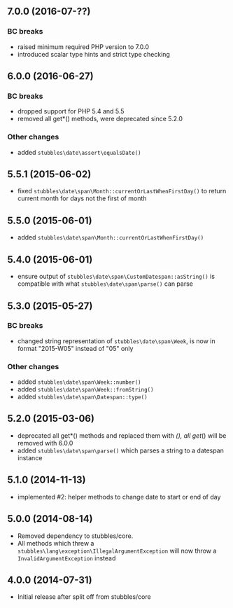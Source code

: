 7.0.0 (2016-07-??)
------------------

### BC breaks

  * raised minimum required PHP version to 7.0.0
  * introduced scalar type hints and strict type checking


6.0.0 (2016-06-27)
------------------

### BC breaks

  * dropped support for PHP 5.4 and 5.5
  * removed all get*() methods, were deprecated since 5.2.0


### Other changes

  * added `stubbles\date\assert\equalsDate()`


5.5.1 (2015-06-02)
------------------

  * fixed `stubbles\date\span\Month::currentOrLastWhenFirstDay()` to return current month for days not the first of month


5.5.0 (2015-06-01)
------------------

  * added `stubbles\date\span\Month::currentOrLastWhenFirstDay()`


5.4.0 (2015-06-01)
------------------

  * ensure output of `stubbles\date\span\CustomDatespan::asString()` is compatible with what `stubbles\date\span\parse()` can parse


5.3.0 (2015-05-27)
------------------

### BC breaks

  * changed string representation of `stubbles\date\span\Week`, is now in format "2015-W05" instead of "05" only


### Other changes

  * added `stubbles\date\span\Week::number()`
  * added `stubbles\date\span\Week::fromString()`
  * added `stubbles\date\span\Datespan::type()`



5.2.0 (2015-03-06)
------------------

  * deprecated all get*() methods and replaced them with *(), all get*() will be removed with 6.0.0
  * added `stubbles\date\span\parse()` which parses a string to a datespan instance


5.1.0 (2014-11-13)
------------------

  * implemented #2: helper methods to change date to start or end of day


5.0.0 (2014-08-14)
------------------

  * Removed dependency to stubbles/core.
  * All methods which threw a `stubbles\lang\exception\IllegalArgumentException` will now throw a `InvalidArgumentException` instead


4.0.0 (2014-07-31)
------------------

  * Initial release after split off from stubbles/core
